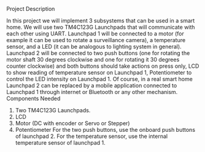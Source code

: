 
Project Description

In this project we will implement 3 subsystems that can be used in a smart home. We will use two
TM4C123G Launchpads that will communicate with each other using UART.
Launchpad 1 will be connected to a motor (for example it can be used to rotate a surveillance
camera), a temperature sensor, and a LED (it can be analogous to lighting system in general).
Launchpad 2 will be connected to two push buttons (one for rotating the motor shaft 30 degrees
clockwise and one for rotating it 30 degrees counter clockwise) and both buttons should take
actions on press only, LCD to show reading of temperature sensor on Launchpad 1, Potentiometer
to control the LED intensity on Launchpad 1.
Of course, in a real smart home Launchpad 2 can be replaced by a mobile application connected to
Launchpad 1 through internet or Bluetooth or any other mechanism.
Components Needed
1. Two TM4C123G Launchpads.
2. LCD
3. Motor (DC with encoder or Servo or Stepper)
4. Potentiometer
For the two push buttons, use the onboard push buttons of launchpad 2. For the temperature
sensor, use the internal temperature sensor of launchpad 1.

